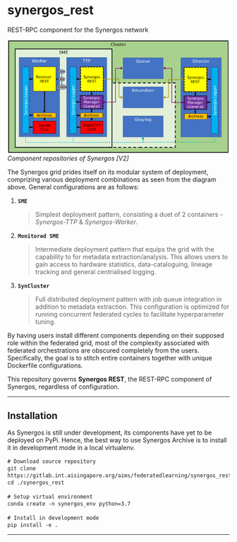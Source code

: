 # synergos_rest

REST-RPC component for the Synergos network

![Synergos Components](./docs/images/synergos_modules.png)*Component repositories of Synergos [V2]*

The Synergos grid prides itself on its modular system of deployment, comprizing various deployment combinations as seen from the diagram above. General configurations are as follows:
1. **`SME`** 
    > Simplest deployment pattern, consisting a duet of 2 containers - *Synergos-TTP* & *Synergos-Worker*. 
2. **`Monitored SME`**
    > Intermediate deployment pattern that equips the grid with the capability to for metadata extraction/analysis. This allows users to gain access to hardware statistics, data-cataloguing, lineage tracking and general centrialised logging.
3. **`SynCluster`**
    > Full distributed deployment pattern with job queue integration in addition to metadata extraction. This configuration is optimized for running concurrent federated cycles to facilitate hyperparameter tuning.

By having users install different components depending on their supposed role within the federated grid, most of the complexity associated with federated orchestrations are obscured completely from the users. Specifically, the goal is to stitch entire containers together with unique Dockerfile configurations.

This repository governs **Synergos REST**, the REST-RPC component of Synergos, regardless of configuration.

---

## Installation
As Synergos is still under development, its components have yet to be deployed on PyPi. Hence, the best way to use Synergos Archive is to install it in development mode in a local virtualenv.

```
# Download source repository
git clone https://gitlab.int.aisingapore.org/aims/federatedlearning/synergos_rest
cd ./synergos_rest

# Setup virtual environment
conda create -n synergos_env python=3.7

# Install in development mode
pip install -e .
```

---
